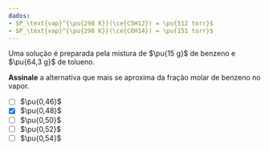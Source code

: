 ```yaml
---
dados:
- $P_\text{vap}^{\pu{298 K}}(\ce{C5H12}) = \pu{512 torr}$
- $P_\text{vap}^{\pu{298 K}}(\ce{C6H14}) = \pu{151 torr}$
---
```


Uma solução é preparada pela mistura de $\pu{15 g}$ de benzeno e $\pu{64,3 g}$ de tolueno.

**Assinale** a alternativa que mais se aproxima da fração molar de benzeno no vapor.

- [ ] $\pu{0,46}$
- [x] $\pu{0,48}$
- [ ] $\pu{0,50}$
- [ ] $\pu{0,52}$
- [ ] $\pu{0,54}$